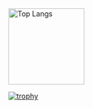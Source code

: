 <img alt="Top Langs" height="150px" src="https://github-readme-stats.vercel.app/api/top-langs/?username=Hajime12349&layout=compact&count_private=true&show_icons=true" />

[![trophy](https://github-profile-trophy.vercel.app/?username=Hajime12349)](https://github.com/ryo-ma/github-profile-trophy)

